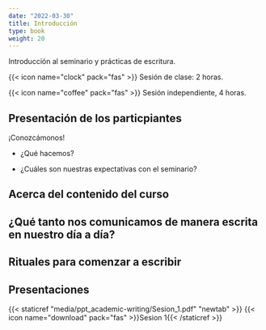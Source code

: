 ```yaml
---
date: "2022-03-30"
title: Introducción
type: book
weight: 20
---
```


Introducción al seminario y prácticas de escritura.

<!--more-->

{{< icon name="clock" pack="fas" >}} Sesión de clase: 2 horas.

{{< icon name="coffee" pack="fas" >}} Sesión independiente, 4 horas.

## Presentación de los particpiantes

¡Conozcámonos!

- ¿Qué hacemos? 

- ¿Cuáles son nuestras expectativas con el seminario?

## Acerca del contenido del curso

## ¿Qué tanto nos comunicamos de manera escrita en nuestro día a día?

## Rituales para comenzar a escribir

## Presentaciones

{{< staticref "media/ppt_academic-writing/Sesion_1.pdf" "newtab" >}} {{< icon name="download" pack="fas" >}}Sesion 1{{< /staticref >}}
